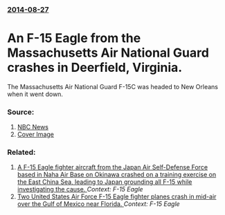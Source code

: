 ### [2014-08-27](/news/2014/08/27/index.md)

# An F-15 Eagle from the Massachusetts Air National Guard crashes in Deerfield, Virginia. 

The Massachusetts Air National Guard F-15C was headed to New Orleans when it went down.


### Source:

1. [NBC News](http://www.nbcnews.com/news/us-news/pilot-missing-after-f-15-fighter-jet-crashes-virginia-n190121)
1. [Cover Image](https://media1.s-nbcnews.com/j/newscms/2014_35/638451/140827-va-jet-crash-1115a_fb781a7d2792954d32e88680a3a0b339.nbcnews-fp-1200-800.jpg)

### Related:

1. [A F-15 Eagle fighter aircraft from the Japan Air Self-Defense Force based in Naha Air Base on Okinawa crashed on a training exercise on the East China Sea, leading to Japan grounding all F-15 while investigating the cause. ](/news/2011/07/5/a-f-15-eagle-fighter-aircraft-from-the-japan-air-self-defense-force-based-in-naha-air-base-on-okinawa-crashed-on-a-training-exercise-on-the.md) _Context: F-15 Eagle_
2. [ Two United States Air Force F-15 Eagle fighter planes crash in mid-air over the Gulf of Mexico near Florida. ](/news/2008/02/20/two-united-states-air-force-f-15-eagle-fighter-planes-crash-in-mid-air-over-the-gulf-of-mexico-near-florida.md) _Context: F-15 Eagle_
